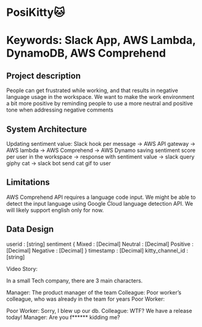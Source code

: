 # PosiKitty🐱

# Keywords: Slack App, AWS Lambda, DynamoDB, AWS Comprehend

## Project description
People can get frustrated while working, and that results in negative language usage in the workspace. We want to make the work environment a bit more positive by reminding people to use a more neutral and positive tone when addressing negative comments

## System Architecture
Updating sentiment value:
Slack hook per message → AWS API gateway → AWS lambda → AWS Comprehend → AWS Dynamo saving sentiment score per user in the workspace → response with sentiment value → slack query giphy cat → slack bot send cat gif to user

## Limitations
AWS Comprehend API requires a language code input. We might be able to detect the input language using Google Cloud language detection API. We will likely support english only for now.

## Data Design
userid : [string]
sentiment {
  Mixed : [Decimal] 
  Neutral : [Decimal]
  Positive : [Decimal]
  Negative : [Decimal]
}
timestamp : [Decimal]
kitty_channel_id : [string]



Video Story:

In a small Tech company, there are 3 main characters.

Manager: The product manager of the team
Colleague: Poor worker’s colleague, who was already in the team for years
Poor Worker:


Poor Worker: Sorry, I blew up our db.
Colleague: WTF? We have a release today!
Manager: Are you f****** kidding me?
